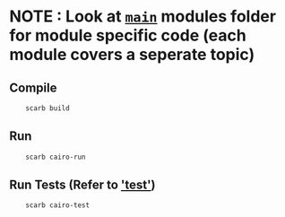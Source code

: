# NOTE : Look at [`main`](/src/main/) modules folder for module specific code (each module covers a seperate topic)

## Compile

```bash
    scarb build
```

## Run

```bash
    scarb cairo-run
```

## Run Tests (Refer to ['test'](/src/test.cairo))

```bash
    scarb cairo-test
```
